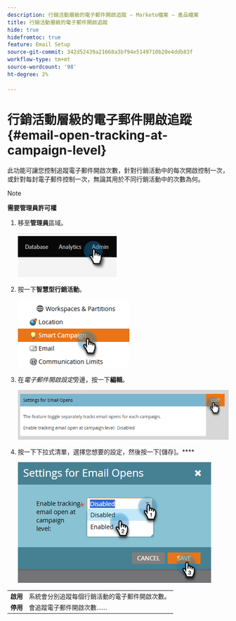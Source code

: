 ```yaml
---
description: 行銷活動層級的電子郵件開啟追蹤 — Marketo檔案 — 產品檔案
title: 行銷活動層級的電子郵件開啟追蹤
hide: true
hidefromtoc: true
feature: Email Setup
source-git-commit: 342d52439a21668a3bf94e5149710b20e4ddb83f
workflow-type: tm+mt
source-wordcount: '98'
ht-degree: 2%

---
```


# 行銷活動層級的電子郵件開啟追蹤 {#email-open-tracking-at-campaign-level}

此功能可讓您控制追蹤電子郵件開啟次數，針對行銷活動中的每次開啟控制一次，或針對每封電子郵件控制一次，無論其用於不同行銷活動中的次數為何。

>[!NOTE]
>
>**需要管理員許可權**

1. 移至&#x200B;**管理員**&#x200B;區域。

   ![](assets/email-open-tracking-at-campaign-level-1.png)

1. 按一下&#x200B;**智慧型行銷活動**。

   ![](assets/email-open-tracking-at-campaign-level-2.png)

1. 在&#x200B;_電子郵件開啟設定_&#x200B;旁邊，按一下&#x200B;**編輯**。

   ![](assets/email-open-tracking-at-campaign-level-3.png)

1. 按一下下拉式清單，選擇您想要的設定，然後按一下[儲存]。****

   ![](assets/email-open-tracking-at-campaign-level-4.png)

<table><tbody>
  <tr>
    <td><b>啟用</b></td>
    <td>系統會分別追蹤每個行銷活動的電子郵件開啟次數。</td>
  </tr>
  <tr>
    <td><b>停用</b></td>
    <td>會追蹤電子郵件開啟次數……</td>
  </tr>
</tbody>
</table>
